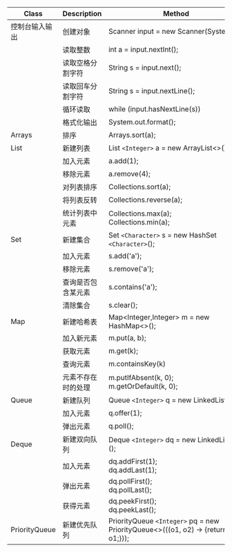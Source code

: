 | Class          | Description        | Method                                                                                 |
| -------------- | ------------------ | -------------------------------------------------------------------------------------- |
| 控制台输入输出 | 创建对象           | Scanner input = new Scanner(System.in);                                            |
|                | 读取整数           | int a = input.nextInt();                                                               |
|                | 读取空格分割字符   | String s = input.next();                                                               |
|                | 读取回车分割字符   | String s = input.nextLine();                                                           |
|                | 循环读取           | while (input.hasNextLine(s))                                                           |
|                | 格式化输出         | System.out.format();                                                                   |
| Arrays         | 排序               | Arrays.sort(a);                                                                        |
| List           | 新建列表           | List `<Integer>` a = new ArrayList<>();                                              |
|                | 加入元素           | a.add(1);                                                                              |
|                | 移除元素           | a.remove(4);                                                                           |
|                | 对列表排序         | Collections.sort(a);                                                                   |
|                | 将列表反转         | Collections.reverse(a);                                                                |
|                | 统计列表中元素     | Collections.max(a);<br />Collections.min(a);                                           |
| Set            | 新建集合           | Set `<Character>` s = new HashSet `<Character>`();                                 |
|                | 加入元素           | s.add('a');                                                                            |
|                | 移除元素           | s.remove('a');                                                                         |
|                | 查询是否包含某元素 | s.contains('a');                                                                       |
|                | 清除集合           | s.clear();                                                                             |
| Map            | 新建哈希表         | Map<Integer,Integer> m = new HashMap<>();                                              |
|                | 加入新元素         | m.put(a, b);                                                                           |
|                | 获取元素           | m.get(k);                                                                              |
|                | 查询元素           | m.containsKey(k)                                                                       |
|                | 元素不存在时的处理 | m.putIfAbsent(k, 0);<br />m.getOrDefault(k, 0);                                        |
| Queue          | 新建队列           | Queue `<Integer>` q = new LinkedList<>();                                            |
|                | 加入元素           | q.offer(1);                                                                            |
|                | 弹出元素           | q.poll();                                                                              |
| Deque          | 新建双向队列       | Deque `<Integer>` dq = new LinkedList<>();                                           |
|                | 加入元素           | dq.addFirst(1);<br />dq.addLast(1);                                                    |
|                | 弹出元素           | dq.pollFirst();<br />dq.pollLast();                                                    |
|                | 获得元素           | dq.peekFirst();<br />dq.peekLast();                                                    |
| PriorityQueue  | 新建优先队列       | PriorityQueue `<Integer>` pq = new PriorityQueue<>(((o1, o2) -> {return o2 - o1;})); |
